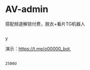 # AV-admin
搭配频道解锁付费，脱衣+看片TG机器人
<!-- wp:image {"sizeSlug":"large"} -->
<figure class="wp-block-image size-large"><img src="https://input-s3.mn.input.im/donate-group/7/20240921/20240921_1726911194.png" alt=""/></figure>
<!-- /wp:image -->

<!-- wp:paragraph -->
<p>y</p>
<!-- /wp:paragraph -->

<!-- wp:paragraph -->
<p>演示：<a href="https://t.me/o00000_bot ">https://t.me/o00000_bot </a></p>
<!-- /wp:paragraph -->

<!-- wp:paragraph -->
<p><br><code>2500U</code></p>
<!-- /wp:paragraph -->
